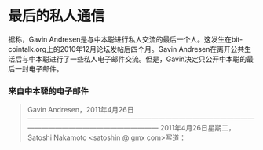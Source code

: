 # 最后的私人通信

据称，Gavin Andresen是与中本聪进行私人交流的最后一个人。这发生在bit-cointalk.org上的2010年12月论坛发帖后四个月。Gavin Andresen在离开公共生活后与中本聪进行了一些私人电子邮件交流。但是，Gavin决定只公开中本聪的最后一封电子邮件。

### 来自中本聪的电子邮件

> Gavin Andresen，2011年4月26日
> ————————————————————————————————————————————————————
2011年4月26日星期二，Satoshi Nakamoto <satoshin @ gmx com>写道：




